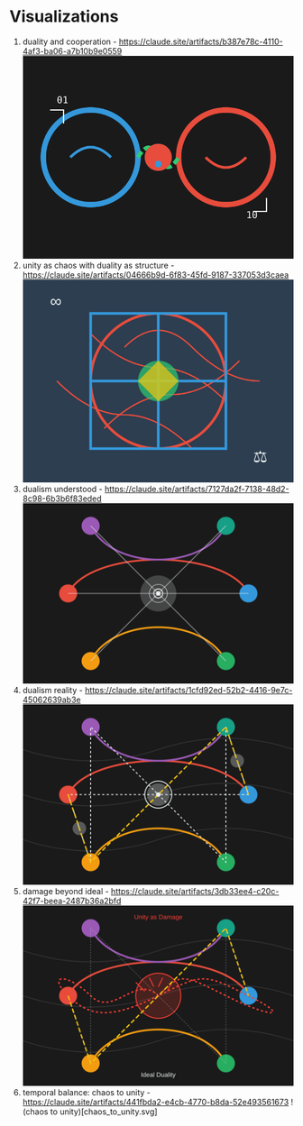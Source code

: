 # Visualizations

1. duality and cooperation -  https://claude.site/artifacts/b387e78c-4110-4af3-ba06-a7b10b9e0559
   ![duality and cooperation](duality-and-cooperation.svg)
2. unity as chaos with duality as structure - https://claude.site/artifacts/04666b9d-6f83-45fd-9187-337053d3caea
   ![unity as chaos with duality as structure](unity-as-chaos-with-duality-as-structure.svg)
3. dualism understood - https://claude.site/artifacts/7127da2f-7138-48d2-8c98-6b3b6f83eded
   ![dualism understood](dualism_understood.svg)
4. dualism reality - https://claude.site/artifacts/1cfd92ed-52b2-4416-9e7c-45062639ab3e
   ![dualism reality](dualism_reality.svg)
5. damage beyond ideal - https://claude.site/artifacts/3db33ee4-c20c-42f7-beea-2487b36a2bfd
   ![damage beyond ideal](damage_beyond_ideal.svg)
6. temporal balance: chaos to unity - https://claude.site/artifacts/441fbda2-e4cb-4770-b8da-52e493561673
   !(chaos to unity)[chaos_to_unity.svg]
